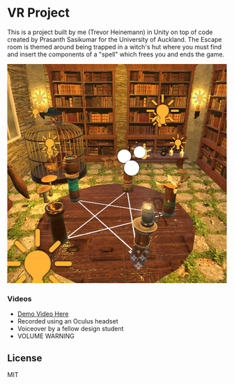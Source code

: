 # VR Project

This is a project built by me (Trevor Heinemann) in Unity on top of code created by Prasanth Sasikumar for the University of Auckland. The Escape room is themed around being trapped in a witch's hut where you must find and insert the components of a "spell" which frees you and ends the game.

![Unity Dev Environment](https://github.com/toremh/Magical-Hut-VR-Project/blob/main/vr.jpg?raw=true)

 ### Videos
 - [Demo Video Here](https://youtu.be/REG8aDf1UoI)
 - Recorded using an Oculus headset
 - Voiceover by a fellow design student
 - VOLUME WARNING

License
----

MIT


